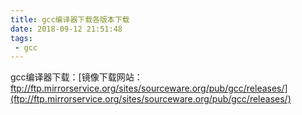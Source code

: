 ```yaml
---
title: gcc编译器下载各版本下载
date: 2018-09-12 21:51:48
tags:
 - gcc
---
```

gcc编译器下载：[镜像下载网站：ftp://ftp.mirrorservice.org/sites/sourceware.org/pub/gcc/releases/](ftp://ftp.mirrorservice.org/sites/sourceware.org/pub/gcc/releases/)